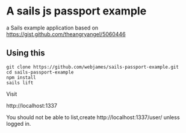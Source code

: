 # A sails js passport example
a Sails example application based on https://gist.github.com/theangryangel/5060446

## Using this

    git clone https://github.com/webjames/sails-passport-example.git
    cd sails-passport-example
    npm install
    sails lift

Visit

   http://localhost:1337

You should not be able to list,create http://localhost:1337/user/ unless logged in. 